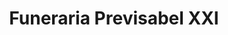 ---
title: "Funeraria Previsabel XXI"
url: /caracas/funeraria-previsabel-xxi/
shop: Bestattungen
---